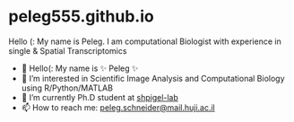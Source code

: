 # peleg555.github.io

Hello (:
My name is Peleg. I am computational Biologist with experience in single & Spatial Transcriptomics
- 👋 Hello(: My name is ✨ Peleg ✨
- 👀 I’m interested in Scientific Image Analysis and Computational Biology using R/Python/MATLAB
- 🌱 I’m currently Ph.D student at [shpigel-lab](https://openscholar.huji.ac.il/nahums/home)
- 📫 How to reach me: peleg.schneider@mail.huji.ac.il
